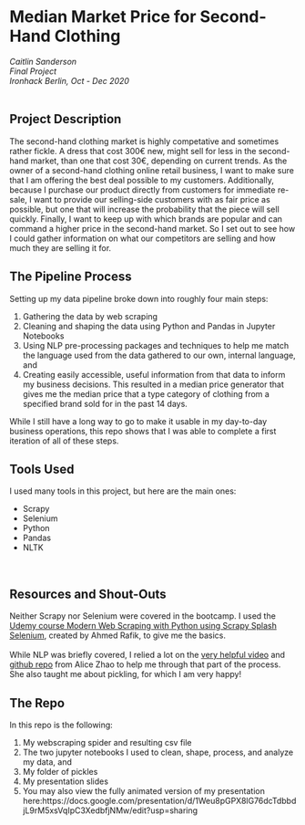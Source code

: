 # Median Market Price for Second-Hand Clothing

<i>Caitlin Sanderson<br>
  Final Project<br>
  Ironhack Berlin, Oct - Dec 2020</i><br><br>
  ## Project Description<br>
The second-hand clothing market is highly competative and sometimes rather fickle.  A dress that cost 300€ new, might sell for less in the second-hand market, than one that cost 30€, depending on current trends.  As the owner of a second-hand clothing online retail business, I want to make sure that I am offering the best deal possible to my customers.  Additionally, because I purchase our product directly from customers for immediate re-sale, I want to provide our selling-side customers with as fair price as possible, but one that will increase the probability that the piece will sell quickly.  Finally, I want to keep up with which brands are popular and can command a higher price in the second-hand market.  So I set out to see how I could gather information on what our competitors are selling and how much they are selling it for.<br>

  ## The Pipeline Process
  Setting up my data pipeline broke down into roughly four main steps:
<ol><li>Gathering the data by web scraping</li>
  <li>Cleaning and shaping the data using Python and Pandas in Jupyter Notebooks</li>
  <li>Using NLP pre-processing packages and techniques to help me match the language used from the data gathered to our own, internal language, and</li>
  <li>Creating easily accessible, useful information from that data to inform my business decisions.  This resulted in a median price generator that gives me the median price that a type category of clothing from a specified brand sold for in the past 14 days.</li></ol>While I still have a long way to go to make it usable in my day-to-day business operations, this repo shows that I was able to complete a first iteration of all of these steps.<br>
   
  ## Tools Used
  I used many tools in this project, but here are the main ones:<br>
  <ul><li>Scrapy</li><li>Selenium</li><li>Python</li><li>Pandas</li><li>NLTK</li></ul><br>
  
  ## Resources and Shout-Outs
  Neither Scrapy nor Selenium were covered in the bootcamp.  I used the [Udemy course Modern Web Scraping with Python using Scrapy Splash Selenium](https://www.udemy.com/course/web-scraping-in-python-using-scrapy-and-splash/), created by Ahmed Rafik, to give me the basics.<br><br>
  While NLP was briefly covered, I relied a lot on the [very helpful video](https://www.youtube.com/watch?v=xvqsFTUsOmc&feature=youtu.be&ab_channel=PyOhio) and [github repo](https://github.com/adashofdata/nlp-in-python-tutorial) from Alice Zhao to help me through that part of the process. She also taught me about pickling, for which I am very happy! <br>
  
  ## The Repo
  In this repo is the following:
  <ol><li>My webscraping spider and resulting csv file</li>
  <li>The two jupyter notebooks I used to clean, shape, process, and analyze my data, and </li>
  <li>My folder of pickles</li>
  <li>My presentation slides</li>
<li>You may also view the fully animated version of my presentation here:https://docs.google.com/presentation/d/1Weu8pGPX8lG76dcTdbbdjL9rM5xsVqIpC3XedbfjNMw/edit?usp=sharing</li></ol>
